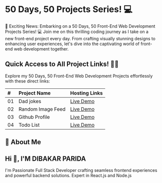 # 50 Days, 50 Projects Series! 💻

🚀 Exciting News: Embarking on a 50 Days, 50 Front-End Web Development Projects Series! 💻 Join me on this thrilling coding journey as I take on a new front-end project every day. From crafting visually stunning designs to enhancing user experiences, let's dive into the captivating world of front-end web development together.

## Quick Access to All Project Links! 🚀🔗

Explore my 50 Days, 50 Front-End Web Development Projects effortlessly with these direct links:

| #   | Project Name      | Hosting Links                         |
| :-- | :---------------- | :------------------------------------ |
| 01  | Dad jokes         | [Live Demo](https://lnkd.in/dudASpdK) |
| 02  | Random Image Feed | [Live Demo](https://lnkd.in/dqk9yuM6) |
| 03  | Github Profile    | [Live Demo](https://lnkd.in/dCbpY_ZH) |
| 04  | Todo List         | [Live Demo](https://lnkd.in/dQvc7K_V) |

## 🚀 About Me

## Hi 👋, I'M DIBAKAR PARIDA

I'm Passionate Full Stack Developer crafting seamless frontend experiences and powerful backend solutions. Expert in React.js and Node.js
